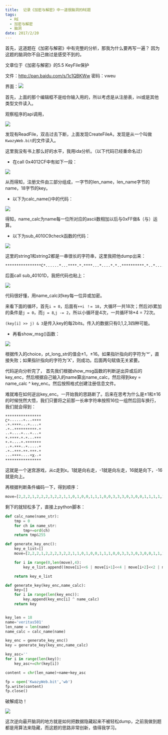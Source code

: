 ```yaml
---
title:  记录《加密与解密》中一道很脑洞的RE题
tags:
  - RE
  - 加密与解密
  - 脑洞
date: 2017/2/20
---
```


首先，这道题在《加密与解密》中有完整的分析，那我为什么要再写一遍？ 因为这题的脑洞你不自己做过是感受不到的。

文章位于《加密与解密》的5.5 KeyFile保护

文件：http://pan.baidu.com/s/1c1QBKWw 密码：vweu

界面：![](1.png)



首先，上面的那个编辑框不是给你输入用的，所以考虑是从注册表，ini或是其他类型文件读入。

观察程序的api调用，

![](2.png)

发现有ReadFile，双击过去下断，上面发现CreateFileA，发现是从一个叫做`KwazyWeb.bit`的文件读入。

这里我没有书上那么好的水平，我用ida分析。（以下代码已经重命名过）



- 在call 0x4012CF中有如下一段：

![](3.png)

从而得知，注册文件由三部分组成，一字节的len\_name，len\_name字节的name，18字节的key。



- 以下为calc_name()中的代码：

![](4.png)

得知，name\_calc为name每一位所对应的ascii数相加以后与0xFF做&（与）运算。



- 以下为sub\_4010C9check函数的代码：

![](5.png)

这里的string1和string2都是一串很长的字符串，这里我把他dump出来：

```
****************C*......*...****.*.****...*....*.*..**********.*..*....*...*...**.****.*.*...****.*....*.*******..*.***..*.....*.*..***.**.***.*...****....*X..*****************
```

后面call sub\_40101D，我把代码也粘上：

![](6.png)

代码很好懂，用name_calc对key每一位异或加密。

来看下面的循环，首先`i = 0`，后面有`++i ！= 18`，大循环一共18次；然后对i累加的条件是`j = 0`，而`j = 8`,`j -= 2`，所以小循环是4次，一共循环18*4 = 72次。

`(key[i] >> j) & 3`是传入key的每2bits。传入的数据只有0,1,2,3四种可能。



- 再看show\_msg()函数：

![](7.png)

根据传入的choice，pt\_long\_str的值会±1，±16。如果指针指向的字符为'\*'，直接失败；如果指针指向的字符为'X'，则成功。后面两句赋值无关紧要。



代码逆向分析完了，
首先我们根据show\_msg函数的判断逆出异或后的key\_enc，然后根据自己输入的name算出name\_calc，然后得到key = name\_calc ^ key\_enc。然后按照格式创建注册信息文件。

难就难在如何逆出key\_enc。一开始我的思路断了。后来在思考为什么是±1和±16的时候恍然大悟，我们只要将之前那一长串字符串按照16位一组然后回车换行，我们就会得到：


```
****************
C*······*···****
·*·****···*····*
·*··**********·*
··*····*···*···*
*·****·*·*···***
*·*····*·*******
··*·***··*·····*
·*··***·**·***·*
···****····*X··*
****************
```

这就是一个迷宫游戏，从c走到x。1就是向右走，-1就是向左走，16就是向下，-16就是向上。

再根据判断条件编码一下，得到顺序：

```python
move=[2,2,2,1,2,2,2,3,2,2,1,1,0,1,0,0,1,1,1,0,0,3,3,3,0,3,0,0,1,1,1,1,1,2,1,1,0,1,1,2,1,1,1,2,2,3,3,2,3,3,0,3,3,2,2,2,3,2,2,1,1,1,0,0,1,1,1,1,2,2,3,3]
```

剩下的就轻松多了，直接上python脚本：

```python
def calc_name(name_str):
	tmp = 0
	for ch in name_str:
		tmp+=ord(ch)
	return tmp&255

def generate_key_enc():
	key_e_list=[]
	move=[2,2,2,1,2,2,2,3,2,2,1,1,0,1,0,0,1,1,1,0,0,3,3,3,0,3,0,0,1,1,1,1,1,2,1,1,0,1,1,2,1,1,1,2,2,3,3,2,3,3,0,3,3,2,2,2,3,2,2,1,1,1,0,0,1,1,1,1,2,2,3,3]

	for i in range(0,len(move),4):
		key_e_list.append((move[i]<<6 | move[i+1]<<4 | move[i+2]<<2 | move[i+3])&255)

	return key_e_list

def generate_key(key_enc,name_calc):
	key=[]
	for i in range(len(key_enc)):
		key.append(key_enc[i] ^ name_calc)
	return key


key_len = 18
name='veritas501'
len_name = len(name)
name_calc = calc_name(name)

key_enc = generate_key_enc()
key = generate_key(key_enc,name_calc)

key_asc=''
for i in range(len(key)):
	key_asc+=chr(key[i])

content = chr(len_name)+name+key_asc

fp = open('KwazyWeb.bit','wb')
fp.write(content)
fp.close()
```



破解成功！

![](8.png)


这次逆向最开脑洞的地方就是如何把数据隐藏起来不被轻松dump，之前我做到题都是用算法来隐藏，而这题的思路非常创新，值得我学习。